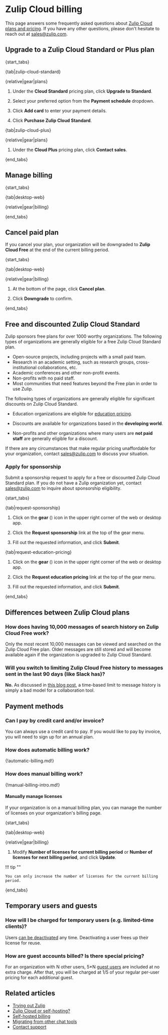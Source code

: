# Zulip Cloud billing

This page answers some frequently asked questions about [Zulip Cloud plans and
pricing](https://zulip.com/plans/). If you have any other questions, please
don't hesitate to reach out at [sales@zulip.com](mailto:sales@zulip.com).

## Upgrade to a Zulip Cloud Standard or Plus plan

{start_tabs}

{tab|zulip-cloud-standard}

{relative|gear|plans}

1. Under the **Cloud Standard** pricing plan, click **Upgrade to Standard**.

1. Select your preferred option from the **Payment schedule** dropdown.

1. Click **Add card** to enter your payment details.

1. Click **Purchase Zulip Cloud Standard**.

{tab|zulip-cloud-plus}

{relative|gear|plans}

1. Under the **Cloud Plus** pricing plan, click **Contact sales**.

{end_tabs}

## Manage billing

{start_tabs}

{tab|desktop-web}

{relative|gear|billing}

{end_tabs}

## Cancel paid plan

If you cancel your plan, your organization will be downgraded to **Zulip Cloud
Free** at the end of the current billing period.

{start_tabs}

{tab|desktop-web}

{relative|gear|billing}

1. At the bottom of the page, click **Cancel plan**.

1. Click **Downgrade** to confirm.

{end_tabs}

## Free and discounted Zulip Cloud Standard

Zulip sponsors free plans for over 1000 worthy organizations. The following
types of organizations are generally eligible for a free Zulip Cloud Standard plan.

- Open-source projects, including projects with a small paid team.
- Research in an academic setting, such as research groups, cross-institutional
  collaborations, etc.
- Academic conferences and other non-profit events.
- Non-profits with no paid staff.
- Most communities that need features beyond the Free plan in order to use Zulip.

The following types of organizations are generally eligible for significant
discounts on Zulip Cloud Standard.

- Education organizations are eligible for [education
  pricing](https://zulip.com/for/education/#feature-pricing).

- Discounts are available for organizations based in the **developing world**.

- Non-profits and other organizations where many users are **not paid staff**
  are generally eligible for a discount.

If there are any circumstances that make regular pricing unaffordable for your
organization, contact [sales@zulip.com](mailto:sales@zulip.com) to discuss your
situation.

### Apply for sponsorship

Submit a sponsorship request to apply for a free or discounted Zulip Cloud
Standard plan. If you do not have a Zulip organization yet, contact
[sales@zulip.com](mailto:sales@zulip.com) to inquire about sponsorship
eligibility.

{start_tabs}

{tab|request-sponsorship}

1. Click on the **gear** (<i class="zulip-icon zulip-icon-gear"></i>) icon in
   the upper right corner of the web or desktop app.

1. Click the **Request sponsorship** link at the top of the gear menu.

1. Fill out the requested information, and click **Submit**.

{tab|request-education-pricing}

1. Click on the **gear** (<i class="zulip-icon zulip-icon-gear"></i>) icon in
   the upper right corner of the web or desktop app.

1. Click the **Request education pricing** link at the top of the gear menu.

1. Fill out the requested information, and click **Submit**.

{end_tabs}

## Differences between Zulip Cloud plans

### How does having 10,000 messages of search history on Zulip Cloud Free work?

Only the most recent 10,000 messages can be viewed and searched on the Zulip
Cloud Free plan. Older messages are still stored and will become available
again if the organization is upgraded to Zulip Cloud Standard.

### Will you switch to limiting Zulip Cloud Free history to messages sent in the last 90 days (like Slack has)?

**No.** As discussed in [this blog
post](https://blog.zulip.com/2022/08/26/why-slacks-free-plan-change-is-causing-an-exodus/),
a time-based limit to message history is simply a bad model for a collaboration
tool.

## Payment methods

### Can I pay by credit card and/or invoice?

You can always use a credit card to pay. If you would like to pay by invoice,
you will need to sign up for an annual plan.

### How does automatic billing work?

{!automatic-billing.md!}

### How does manual billing work?

{!manual-billing-intro.md!}

#### Manually manage licenses

If your organization is on a manual billing plan, you can manage the number of
licenses on your organization's billing page.

{start_tabs}

{tab|desktop-web}

{relative|gear|billing}

1. Modify **Number of licenses for current billing period** or **Number of
   licenses for next billing period**, and click **Update**.

!!! tip ""

    You can only increase the number of licenses for the current billing period.

{end_tabs}

## Temporary users and guests

### How will I be charged for temporary users (e.g. limited-time clients)?

Users [can be deactivated](/help/deactivate-or-reactivate-a-user) any time.
Deactivating a user frees up their license for reuse.

### How are guest accounts billed? Is there special pricing?

For an organization with N other users, 5*N [guest users](/help/guest-users)
are included at no extra charge. After that, you will be charged at 1/5 of
your regular per-user pricing for each additional guest.

## Related articles

* [Trying out Zulip](/help/trying-out-zulip)
* [Zulip Cloud or self-hosting?](/help/zulip-cloud-or-self-hosting)
* [Self-hosted billing](/help/self-hosted-billing)
* [Migrating from other chat tools](/help/migrating-from-other-chat-tools)
* [Contact support](/help/contact-support)
